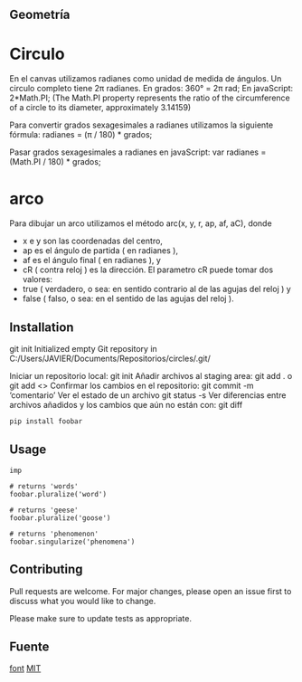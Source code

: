## Geometría
# Circulo
En el canvas utilizamos radianes como unidad de medida de ángulos.
Un circulo completo tiene 2π radianes.
En grados: 360° = 2π rad;
En javaScript: 2*Math.PI;
(The Math.PI property represents the ratio of the circumference of a circle to its diameter, approximately 3.14159)

Para convertir grados sexagesimales a radianes utilizamos la siguiente fórmula:
radianes = (π / 180) * grados;

Pasar  grados sexagesimales a radianes en javaScript:
var radianes = (Math.PI / 180) * grados;

# arco
Para dibujar un arco utilizamos el método arc(x, y, r, ap, af, aC), donde
- x e y son las coordenadas del centro,
- ap es el ángulo de partida ( en radianes ),
- af es el ángulo final ( en radianes ), y
- cR ( contra reloj ) es la dirección.
El parametro cR puede tomar dos valores:
- true ( verdadero, o sea: en sentido contrario al de las agujas del reloj ) y
- false ( falso, o sea: en el sentido de las agujas del reloj ).

## Installation
git init
Initialized empty Git repository in C:/Users/JAVIER/Documents/Repositorios/circles/.git/

Iniciar un repositorio local:
    git init
Añadir archivos al staging area:
    git add . o git add <<archivo>>
Confirmar los cambios en el repositorio:
    git commit -m ‘comentario’
Ver el estado de un archivo git status -s
Ver diferencias entre archivos añadidos y los cambios que aún no están con:
     git diff




```bash
pip install foobar
```

## Usage

```Vanilla javaScript
imp

# returns 'words'
foobar.pluralize('word')

# returns 'geese'
foobar.pluralize('goose')

# returns 'phenomenon'
foobar.singularize('phenomena')
```

## Contributing
Pull requests are welcome. For major changes, please open an issue first to discuss what you would like to change.

Please make sure to update tests as appropriate.

## Fuente
[font](http://w3.unpocodetodo.info/canvas/arc.php)
[MIT](https://choosealicense.com/licenses/mit/)
